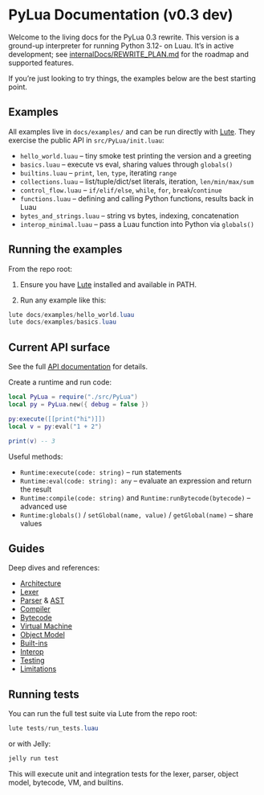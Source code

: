 # PyLua Documentation (v0.3 dev)

Welcome to the living docs for the PyLua 0.3 rewrite. This version is a ground-up interpreter for running Python 3.12- on Luau. It’s in active development; see [internalDocs/REWRITE_PLAN.md](../internalDocs/REWRITE_PLAN.md) for the roadmap and supported features.

If you’re just looking to try things, the examples below are the best starting point.

## Examples

All examples live in `docs/examples/` and can be run directly with [Lute]. They exercise the public API in `src/PyLua/init.luau`:

- `hello_world.luau` – tiny smoke test printing the version and a greeting
- `basics.luau` – execute vs eval, sharing values through `globals()`
- `builtins.luau` – `print`, `len`, `type`, iterating `range`
- `collections.luau` – list/tuple/dict/set literals, iteration, `len/min/max/sum`
- `control_flow.luau` – `if/elif/else`, `while`, `for`, `break`/`continue`
- `functions.luau` – defining and calling Python functions, results back in Luau
- `bytes_and_strings.luau` – string vs bytes, indexing, concatenation
- `interop_minimal.luau` – pass a Luau function into Python via `globals()`

## Running the examples

From the repo root:

1) Ensure you have [Lute] installed and available in PATH.

2) Run any example like this:

```powershell
lute docs/examples/hello_world.luau
lute docs/examples/basics.luau
```

## Current API surface

See the full [API documentation](API.md) for details.

Create a runtime and run code:

```lua
local PyLua = require("./src/PyLua")
local py = PyLua.new({ debug = false })

py:execute([[print("hi")]])
local v = py:eval("1 + 2")

print(v) -- 3
```

Useful methods:

- `Runtime:execute(code: string)` – run statements
- `Runtime:eval(code: string): any` – evaluate an expression and return the result
- `Runtime:compile(code: string)` and `Runtime:runBytecode(bytecode)` – advanced use
- `Runtime:globals()` / `setGlobal(name, value)` / `getGlobal(name)` – share values

## Guides

Deep dives and references:

- [Architecture](docs/ARCHITECTURE.md)
- [Lexer](docs/LEXER.md)
- [Parser](docs/PARSER.md) & [AST](docs/AST.md)
- [Compiler](docs/COMPILER.md)
- [Bytecode](docs/BYTECODE.md)
- [Virtual Machine](docs/VM.md)
- [Object Model](`docs/OBJECTS.md)
- [Built-ins](docs/BUILTINS.md)
- [Interop](docs/INTEROP.md)
- [Testing](docs/TESTING.md)
- [Limitations](docs/LIMITATIONS.md)

## Running tests

You can run the full test suite via Lute from the repo root:

```powershell
lute tests/run_tests.luau
```

or with Jelly:

```powershell
jelly run test
```

This will execute unit and integration tests for the lexer, parser, object model, bytecode, VM, and builtins.

[Lute]: https://github.com/luau-lang/lute

